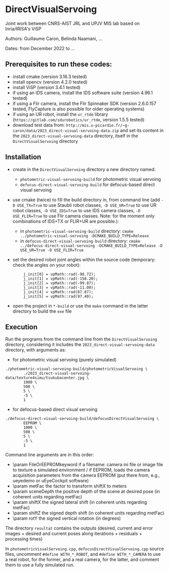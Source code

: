 # DirectVisualServoing

Joint work between CNRS-AIST JRL and UPJV MIS lab based on Inria/IRISA's ViSP

Authors: Guillaume Caron, Belinda Naamani, ...

Dates: from December 2022 to ...

## Prerequisites to run these codes: 
- install cmake (version 3.16.3 tested)
- install opencv (version 4.2.0 tested)
- install ViSP (version 3.4.1 tested)
- if using an IDS camera, install the IDS software suite (version 4.96.1 tested)
- if using a Flir camera, install the Flir Spinnaker SDK (version 2.6.0.157 tested, FlyCapture is also possible for older operating systems)
- if using an UR robot, install the `ur_rtde` library (`https://gitlab.com/sdurobotics/ur_rtde`, version 1.5.5 tested)
- download test data from: `http://mis.u-picardie.fr/~g-caron/data/2023_direct-visual-servoing-data.zip` and set its content in the `2023_direct-visual-servoing-data` directory, itself in the `DirectVisualServoing` directory

## Installation

- create in the `DirectVisualServoing` directory a new directory named:
	- `photometric-visual-servoing-build` for photometric visual servoing
	- `defocus-direct-visual-servoing-build` for defocus-based direct visual servoing

- use cmake (twice) to fill the build directory in, from command line (add `-D USE_TX=True` to use Staubli robot classes, `-D USE_UR=True` to use UR robot classes, `-D USE_IDS=True` to use IDS camera classes, `-D USE_FLIR=True` to use Flir camera classes. Note: for the moment only combinations of IDS+TX or FLIR+UR are possible.): 
	- in `photometric-visual-servoing-build` directory: `cmake ../photometric-visual-servoing -DCMAKE_BUILD_TYPE=Release`
	- in `defocus-direct-visual-servoing-build` directory: `cmake ../defocus-direct-visual-servoing -DCMAKE_BUILD_TYPE=Release -D USE_UR=True -D USE_FLIR=True`

- set the desired robot joint angles within the source code (temporary: check the angles on your robot):
```
		j_init[0] = vpMath::rad(-98.72);
		j_init[1] = vpMath::rad(-158.20);
		j_init[2] = vpMath::rad(-99.87);
		j_init[3] = vpMath::rad(-11.00);
		j_init[4] = vpMath::rad(87.87);
		j_init[5] = vpMath::rad(97.40);
```

- open the project in `*-build` or use the `make` command in the latter directory to build the `exe` file

## Execution

Run the programs from the command line from the `DirectVisualServoing` directory, considering it includes the `2023_direct-visual-servoing-data` directory, with arguments as:
- for photometric visual servoing (purely simulated)
```
./photometric-visual-servoing-build/photometricVisualServoing \
		./2023_direct-visual-servoing-data/texture4simu/tsukubacenter.jpg \
		1000 \
		500 \
		5 \
		-5 \
		1
```
- for defocus-based direct visual servoing
```
./defocus-direct-visual-servoing-build/defocusDirectVisualServoing \
		EEPROM \
		1000 \
		500 \
		5 \
		-5 \
		1
```

Command line arguments are in this order:
- \param FileOrEEPROMkeyword if a filename: camera ini file or image file to texture a simulated environment / if EEPROM, loads the camera acquisition parameters from the camera EEPROM (put there from, e.g., ueyedemo or uEyeCockpit software)
- \param metFac the factor to transform shiftX to meters
- \param sceneDepth the positive depth of the scene at desired pose (in coherent units regarding metFac)
- \param shiftX the signed lateral shift (in coherent units regarding metFac)
- \param shiftZ the signed depth shift (in coherent units regarding metFac)
- \param rotY the signed vertical rotation (in degrees)

The directory `resultat` contains the outputs (desired, current and error images + desired and current poses along iterations + residuals + processing times)

In `photometricVisualServoing.cpp`, `defocusDirectVisualServoing.cpp` source files, uncomment `#define WITH_*_ROBOT`, and `#define WITH_*_CAMERA` to use a real robot, for the former, and a real camera, for the latter, and comment them to use a fully simulated run. 
